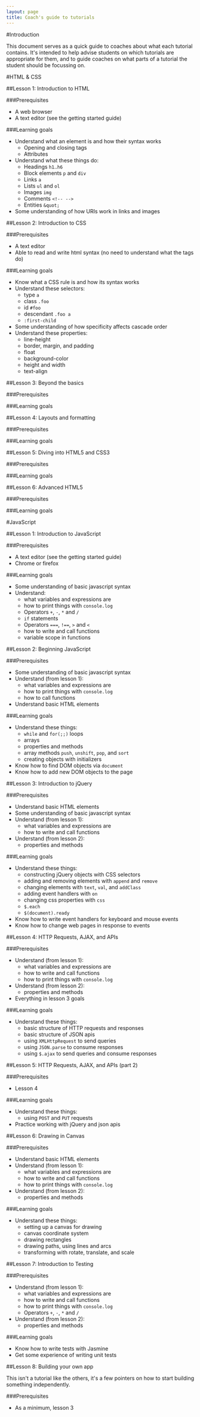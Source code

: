 ```yaml
---
layout: page
title: Coach's guide to tutorials
---
```


#Introduction

This document serves as a quick guide to coaches about what each
tutorial contains. It's intended to help advise students on which
tutorials are appropriate for them, and to guide coaches on what parts
of a tutorial the student should be focussing on.

#HTML & CSS

##Lesson 1: Introduction to HTML

###Prerequisites

* A web browser
* A text editor (see the getting started guide)

###Learning goals

* Understand what an element is and how their syntax works
  * Opening and closing tags
  * Attributes
* Understand what these things do:
  * Headings `h1`..`h6`
  * Block elements `p` and `div`
  * Links `a`
  * Lists `ul` and `ol`
  * Images `img`
  * Comments `<!-- -->`
  * Entities `&quot;`
* Some understanding of how URIs work in links and images

##Lesson 2: Introduction to CSS

###Prerequisites

* A text editor
* Able to read and write html syntax (no need to understand what the
  tags do)

###Learning goals

* Know what a CSS rule is and how its syntax works
* Understand these selectors:
  * type `a`
  * class `.foo`
  * id `#foo`
  * descendant `.foo a`
  * `:first-child`
* Some understanding of how specificity affects cascade order
* Understand these properties:
  * line-height
  * border, margin, and padding
  * float
  * background-color
  * height and width
  * text-align

##Lesson 3: Beyond the basics

###Prerequisites

###Learning goals

##Lesson 4: Layouts and formatting

###Prerequisites

###Learning goals

##Lesson 5: Diving into HTML5 and CSS3

###Prerequisites

###Learning goals

##Lesson 6: Advanced HTML5

###Prerequisites

###Learning goals

#JavaScript

##Lesson 1: Introduction to JavaScript

###Prerequisites

* A text editor (see the getting started guide)
* Chrome or firefox

###Learning goals

* Some understanding of basic javascript syntax
* Understand:
  * what variables and expressions are
  * how to print things with `console.log`
  * Operators `+`, `-`, `*` and `/`
  * `if` statements
  * Operators `===`, `!==`, `>` and `<`
  * how to write and call functions
  * variable scope in functions

##Lesson 2: Beginning JavaScript

###Prerequisites

* Some understanding of basic javascript syntax
* Understand (from lesson 1):
  * what variables and expressions are
  * how to print things with `console.log`
  * how to call functions
* Understand basic HTML elements

###Learning goals

* Understand these things:
  * `while` and `for(;;)` loops
  * arrays
  * properties and methods
  * array methods `push`, `unshift`, `pop`, and `sort`
  * creating objects with initializers
* Know how to find DOM objects via `document`
* Know how to add new DOM objects to the page

##Lesson 3: Introduction to jQuery

###Prerequisites

* Understand basic HTML elements
* Some understanding of basic javascript syntax
* Understand (from lesson 1):
  * what variables and expressions are
  * how to write and call functions
* Understand (from lesson 2):
  * properties and methods

###Learning goals

* Understand these things:
  * constructing jQuery objects with CSS selectors
  * adding and removing elements with `append` and `remove`
  * changing elements with `text`, `val`, and `addClass`
  * adding event handlers with `on`
  * changing css properties with `css`
  * `$.each`
  * `$(document).ready`
* Know how to write event handlers for keyboard and mouse events
* Know how to change web pages in response to events

##Lesson 4: HTTP Requests, AJAX, and APIs

###Prerequisites

* Understand (from lesson 1):
  * what variables and expressions are
  * how to write and call functions
  * how to print things with `console.log`
* Understand (from lesson 2):
  * properties and methods
* Everything in lesson 3 goals

###Learning goals

* Understand these things:
  * basic structure of HTTP requests and responses
  * basic structure of JSON apis
  * using `XMLHttpRequest` to send queries
  * using `JSON.parse` to consume responses
  * using `$.ajax` to send queries and consume responses

##Lesson 5: HTTP Requests, AJAX, and APIs (part 2)

###Prerequisites

* Lesson 4

###Learning goals

* Understand these things:
  * using `POST` and `PUT` requests
* Practice working with jQuery and json apis

##Lesson 6: Drawing in Canvas

###Prerequisites

* Understand basic HTML elements
* Understand (from lesson 1):
  * what variables and expressions are
  * how to write and call functions
  * how to print things with `console.log`
* Understand (from lesson 2):
  * properties and methods

###Learning goals

* Understand these things:
  * setting up a canvas for drawing
  * canvas coordinate system
  * drawing rectangles
  * drawing paths, using lines and arcs
  * transforming with rotate, translate, and scale

##Lesson 7: Introduction to Testing

###Prerequisites

* Understand (from lesson 1):
  * what variables and expressions are
  * how to write and call functions
  * how to print things with `console.log`
  * Operators `+`, `-`, `*` and `/`
* Understand (from lesson 2):
  * properties and methods

###Learning goals

* Know how to write tests with Jasmine
* Get some experience of writing unit tests

##Lesson 8: Building your own app

This isn't a tutorial like the others, it's a few pointers on how to
start building something independently.

###Prerequisites

* As a minimum, lesson 3
